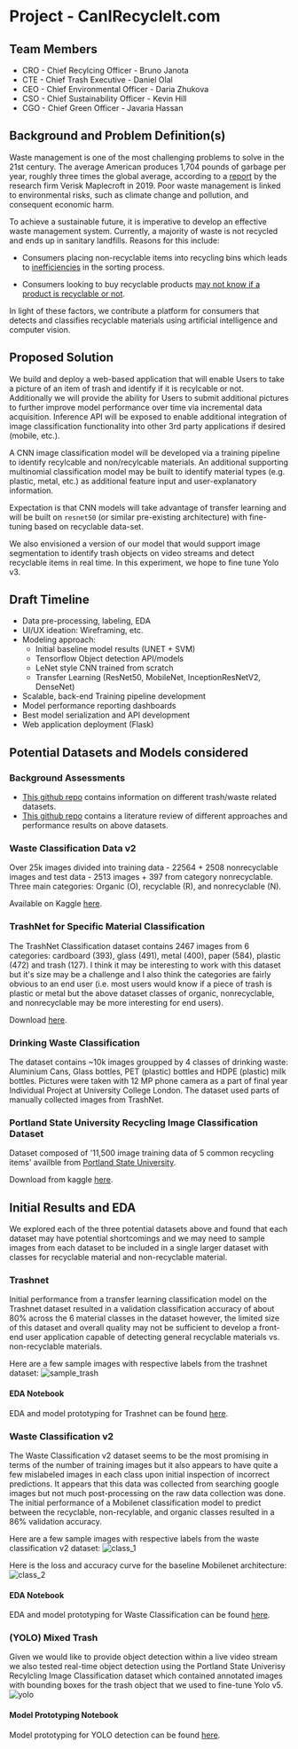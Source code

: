 # Project - CanIRecycleIt.com

## Team Members

* CRO - Chief Recylcing Officer - Bruno Janota
* CTE - Chief Trash Executive - Daniel Olal
* CEO - Chief Environmental Officer - Daria Zhukova
* CSO - Chief Sustainability Officer - Kevin Hill
* CGO - Chief Green Officer - Javaria Hassan

## Background and Problem Definition(s)

Waste management is one of the most challenging problems to solve in the 21st century. The average American produces 1,704 pounds of garbage per year, roughly three times the global average, according to a [report](https://www.globalcitizen.org/en/content/americans-produce-most-waste/#:~:text=The%20average%20American%20produces%201%2C704,the%20research%20firm%20Verisk%20Maplecroft.) by the research firm Verisk Maplecroft in 2019. Poor waste management is linked to environmental risks, such as climate change and pollution, and consequent economic harm.

To achieve a sustainable future, it is imperative to develop an effective waste management system. Currently, a majority of waste is not recycled and ends up in sanitary landfills. Reasons for this include:

* Consumers placing non-recyclable items into recycling bins which leads to [inefficiencies](https://www.valleywasteservice.com/valley-waste-news/what-happens-if-you-put-non-recyclable-items-into-recycling-4034) in the sorting process.

* Consumers looking to buy recyclable products [may not know if a product is recyclable or not](https://news.slashdot.org/story/21/09/09/153219/california-aims-to-ban-recycling-symbols-on-things-that-arent-recyclable).

In light of these factors, we contribute a platform for consumers that detects and classifies recyclable materials using artificial intelligence and computer vision.

## Proposed Solution

We build and deploy a web-based application that will enable Users to take a picture of an item of trash and identify if it is recylcable or not.  Additionally we will provide the ability for Users to submit additional pictures to further improve model performance over time via incremental data acquisition.  Inference API will be exposed to enable additional integration of image classification functionality into other 3rd party applications if desired (mobile, etc.).

A CNN image classification model will be developed via a training pipeline to identify recylcable and non/recylcable materials.  An additional supporting multinomial classification model may be built to identify material types (e.g. plastic, metal, etc.) as additional feature input and user-explanatory information.

Expectation is that CNN models will take advantage of transfer learning and will be built on `resnet50` (or similar pre-existing architecture) with fine-tuning based on recyclable data-set.

We also envisioned a version of our model that would support image segmentation to identify trash objects on video streams and detect recyclable items in real time. In this experiment, we hope to fine tune Yolo v3.

## Draft Timeline

* Data pre-processing, labeling, EDA
* UI/UX ideation: Wireframing, etc.
* Modeling approach:
  * Initial baseline model results (UNET + SVM)
  * Tensorflow Object detection API/models
  * LeNet style CNN trained from scratch
  * Transfer Learning (ResNet50, MobileNet, InceptionResNetV2, DenseNet)
* Scalable, back-end Training pipeline development
* Model performance reporting dashboards
* Best model serialization and API development
* Web application deployment (Flask)

## Potential Datasets and Models considered

### Background Assessments

* [This github repo](https://github.com/AgaMiko/waste-datasets-review) contains information on different trash/waste related datasets.
* [This github repo](https://github.com/majsylw/litter-detection-review) contains a literature review of different approaches and performance results on above datasets.

### Waste Classification Data v2

Over 25k images divided into training data - 22564 + 2508 nonrecyclable images and test data - 2513 images + 397 from category nonrecyclable. Three main categories: Organic (O), recyclable (R), and nonrecyclable (N).

Available on Kaggle [here](https://www.kaggle.com/techsash/waste-classification-data).

### TrashNet for Specific Material Classification

The TrashNet Classification dataset contains 2467 images from 6 categories: cardboard (393), glass (491), metal (400), paper (584), plastic (472) and trash (127). I think it may be interesting to work with this dataset but it's size may be a challenge and I also think the categories are fairly obvious to an end user (i.e. most users would know if a piece of trash is plastic or metal but the above dataset classes of organic, nonrecyclable, and nonrecyclable may be more interesting for end users).

Download [here](https://github.com/garythung/trashnet/blob/master/data/dataset-resized.zip).

### Drinking Waste Classification

The dataset contains ~10k images groupped by 4 classes of drinking waste: Aluminium Cans, Glass bottles, PET (plastic) bottles and HDPE (plastic) milk bottles. Pictures were taken with 12 MP phone camera as a part of final year Individual Project at University College London. The dataset used parts of manually collected images from TrashNet.

### Portland State University Recycling Image Classification Dataset

Dataset composed of '11,500 image training data of 5 common recycling items' availble from [Portland State University](http://web.cecs.pdx.edu/~singh/rcyc-web/index.html).

Download from kaggle [here](https://www.kaggle.com/arkadiyhacks/drinking-waste-classification).

## Initial Results and EDA

We explored each of the three potential datasets above and found that each dataset may have potential shortcomings and we may need to sample images from each dataset to be included in a single larger dataset with classes for recyclable material and non-recyclable material.

### Trashnet

Initial performance from a transfer learning classification model on the Trashnet dataset resulted in a validation classification accuracy of about 80% across the 6 material classes in the dataset however, the limited size of this dataset and overall quality may not be sufficient to develop a front-end user application capable of detecting general recyclable materials vs. non-recyclable materials.

Here are a few sample images with respective labels from the trashnet dataset:
![sample_trash](./trashnet_sample_imgs.JPG)

#### EDA Notebook

EDA and model prototyping for Trashnet can be found [here](../../notebooks/Trashnet_Exploration.ipynb).

### Waste Classification v2

The Waste Classification v2 dataset seems to be the most promising in terms of the number of training images but it also appears to have quite a few mislabeled images in each class upon initial inspection of incorrect predictions. It appears that this data was collected from searching google images but not much post-processing on the raw data collection was done. The initial performance of a Mobilenet classification model to predict between the recyclable, non-recylable, and organic classes resulted in a 86% validation accuracy. 

Here are a few sample images with respective labels from the waste classification v2 dataset:
![class_1](./waste_classification_sample_imgs.JPG)

Here is the loss and accuracy curve for the baseline Mobilenet architecture:
![class_2](./waste_classification_baseline_accuracy.JPG)

#### EDA Notebook

EDA and model prototyping for Waste Classification can be found [here](../../notebooks/Waste_Classification_EDA.ipynb).

### (YOLO) Mixed Trash

Given we would like to provide object detection within a live video stream we also tested  real-time object detection using the Portland State Univerisy Recylcling Image Classification dataset which contained annotated images with bounding boxes for the trash object that we used to fine-tune Yolo v5.
![yolo](./yolo.png)

#### Model Prototyping Notebook

Model prototyping for YOLO detection can be found [here](../../notebooks/yolov5_mixed_trash_data_training_predictions.ipynb).
